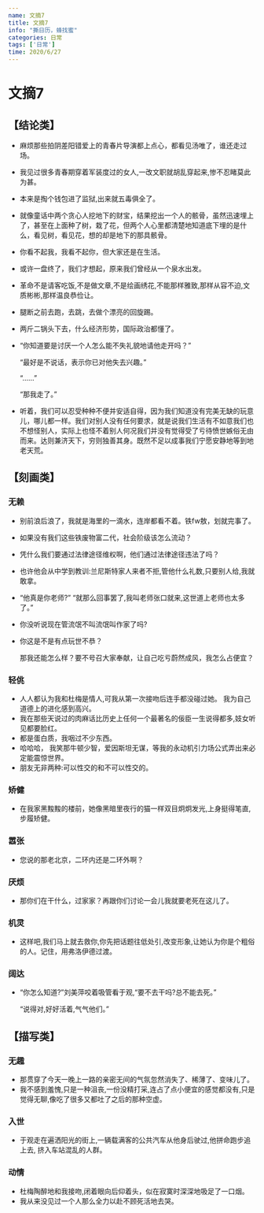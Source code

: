 ```yaml
---
name: 文摘7
title: 文摘7
info: "撕日历，蜂找蜜"
categories: 日常
tags: ['日常']
time: 2020/6/27
---
```


# 文摘7

## 【结论类】

- 麻烦那些拍阴差阳错爱上的青春片导演都上点心，都看见汤唯了，谁还走过场。

- 我见过很多青春期穿着军装度过的女人,一改文职就胡乱穿起来,惨不忍睹莫此为甚。

- 本来是掏个钱包进了监狱,出来就五毒俱全了。

- 就像童话中两个贪心人挖地下的财宝，结果挖出一个人的骸骨，虽然迅速埋上了，甚至在上面种了树，栽了花，但两个人心里都清楚地知道底下埋的是什么，看见树，看见花，想的却是地下的那具骸骨。

- 你看不起我，我看不起你，但大家还是在生活。

- 或许一盘终了，我们才想起，原来我们曾经从一个泉水出发。

- 革命不是请客吃饭,不是做文章,不是绘画绣花,不能那样雅致,那样从容不迫,文质彬彬,那样温良恭俭让。

- 腿断之前去跑，去跳，去做个漂亮的回旋踢。

- 两斤二锅头下去，什么经济形势，国际政治都懂了。

- “你知道要是讨厌一个人怎么能不失礼貌地请他走开吗？”

  “最好是不说话，表示你已对他失去兴趣。”

  “……”

  “那我走了。”

- 听着，我们可以忍受种种不便并安适自得，因为我们知道没有完美无缺的玩意儿，哪儿都一样。我们对别人没有任何要求，就是说我们生活有不如意我们也不想怪别人，实际上也怪不着别人何况我们并没有觉得受了亏待愤世嫉俗无由而来。达则兼济天下，穷则独善其身。既然不足以成事我们宁愿安静地等到地老天荒。

## 【刻画类】

### 无赖

- 别前浪后浪了，我就是海里的一滴水，连岸都看不着。铁fw敖，划就完事了。

- 如果没有我们这些铁废物富二代，社会阶级该怎么流动？

- 凭什么我们要通过法律途径维权啊，他们通过法律途径违法了吗？

- 也许他会从中学到教训:兰尼斯特家人来者不拒,管他什么礼数,只要别人给,我就敢拿。

- “他真是你老师?” “就那么回事罢了,我叫老师张口就来,这世道上老师也太多了。”

- 你没听说现在管流氓不叫流氓叫作家了吗?

- 你这是不是有点玩世不恭？

  那我还能怎么样？要不号召大家奉献，让自己吃亏蔚然成风，我怎么占便宜？

### 轻佻

- 人人都认为我和杜梅是情人,可我从第一次接吻后连手都没碰过她。 我为自己道德上的进化感到高兴。
- 我在那些天说过的肉麻话比历史上任何一个最著名的佞臣一生说得都多,妓女听见都要脸红。
- 都是蛋白质，我咽过不少东西。
- 哈哈哈， 我笑那牛顿少智，爱因斯坦无谋，等我的永动机引力场公式弄出来必定能震惊世界。
- 朋友无非两种:可以性交的和不可以性交的。

### 矫健

- 在我家黑黢黢的楼前，她像黑暗里夜行的猫一样双目炯炯发光,上身挺得笔直,步履矫健。

### 嚣张

- 您说的那老北京，二环内还是二环外啊？

### 厌烦

- 那你们在干什么，过家家？再跟你们讨论一会儿我就要老死在这儿了。

### 机灵

- 这样吧,我们马上就去救你,你先把话题往低处引,改变形象,让她认为你是个粗俗的人。记住，用弗洛伊德过渡。

### 阔达

- “你怎么知道?”刘美萍咬着吸管看于观,“要不去干吗?总不能去死。” 

  “说得对,好好活着,气气他们。”

## 【描写类】

### 无趣

- 那贯穿了今天一晚上一路的亲密无间的气氛忽然消失了、稀薄了、变味儿了。
- 我不感到羞愧,只是一种沮丧,一份没精打采,连占了点小便宜的感觉都没有,只是觉得无聊,像吃了很多又都吐了之后的那种空虚。

### 入世

- 于观走在遍洒阳光的街上,一辆载满客的公共汽车从他身后驶过,他拼命跑步追上去, 挤入车站混乱的人群。

### 动情

- 杜梅陶醉地和我接吻,闭着眼向后仰着头，似在寂寞时深深地吸足了一口烟。
- 我从来没见过一个人那么全力以赴不顾死活地去哭。

